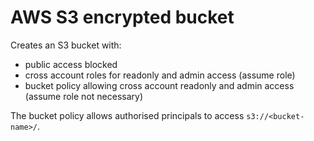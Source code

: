 # AWS S3 encrypted bucket

Creates an S3 bucket with:
- public access blocked
- cross account roles for readonly and admin access (assume role)
- bucket policy allowing cross account readonly and admin access (assume role not necessary)

The bucket policy allows authorised principals to access `s3://<bucket-name>/`.

